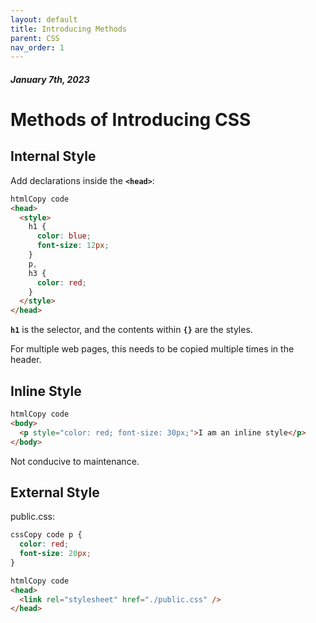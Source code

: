 ```yaml
---
layout: default
title: Introducing Methods
parent: CSS
nav_order: 1
---
```


#### _January 7th, 2023_

# **Methods of Introducing CSS**

## **Internal Style**

Add declarations inside the **`<head>`**:

```html
htmlCopy code
<head>
  <style>
    h1 {
      color: blue;
      font-size: 12px;
    }
    p,
    h3 {
      color: red;
    }
  </style>
</head>
```

**`h1`** is the selector, and the contents within **`{}`** are the styles.

For multiple web pages, this needs to be copied multiple times in the header.

## **Inline Style**

```html
htmlCopy code
<body>
  <p style="color: red; font-size: 30px;">I am an inline style</p>
</body>
```

Not conducive to maintenance.

## **External Style**

public.css:

```css
cssCopy code p {
  color: red;
  font-size: 20px;
}
```

```html
htmlCopy code
<head>
  <link rel="stylesheet" href="./public.css" />
</head>
```
